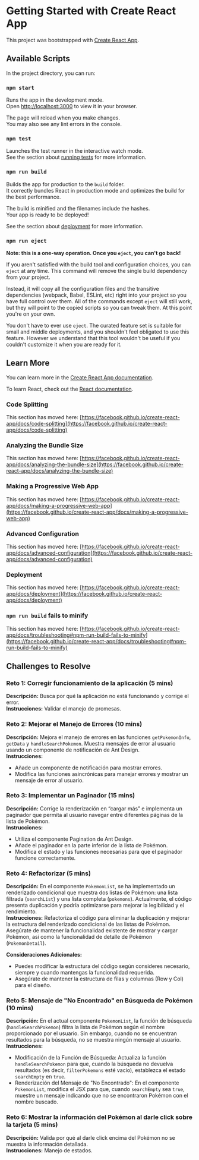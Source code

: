# Getting Started with Create React App

This project was bootstrapped with [Create React App](https://github.com/facebook/create-react-app).

## Available Scripts

In the project directory, you can run:

### `npm start`

Runs the app in the development mode.\
Open [http://localhost:3000](http://localhost:3000) to view it in your browser.

The page will reload when you make changes.\
You may also see any lint errors in the console.

### `npm test`

Launches the test runner in the interactive watch mode.\
See the section about [running tests](https://facebook.github.io/create-react-app/docs/running-tests) for more information.

### `npm run build`

Builds the app for production to the `build` folder.\
It correctly bundles React in production mode and optimizes the build for the best performance.

The build is minified and the filenames include the hashes.\
Your app is ready to be deployed!

See the section about [deployment](https://facebook.github.io/create-react-app/docs/deployment) for more information.

### `npm run eject`

**Note: this is a one-way operation. Once you `eject`, you can't go back!**

If you aren't satisfied with the build tool and configuration choices, you can `eject` at any time. This command will remove the single build dependency from your project.

Instead, it will copy all the configuration files and the transitive dependencies (webpack, Babel, ESLint, etc) right into your project so you have full control over them. All of the commands except `eject` will still work, but they will point to the copied scripts so you can tweak them. At this point you're on your own.

You don't have to ever use `eject`. The curated feature set is suitable for small and middle deployments, and you shouldn't feel obligated to use this feature. However we understand that this tool wouldn't be useful if you couldn't customize it when you are ready for it.

## Learn More

You can learn more in the [Create React App documentation](https://facebook.github.io/create-react-app/docs/getting-started).

To learn React, check out the [React documentation](https://reactjs.org/).

### Code Splitting

This section has moved here: [https://facebook.github.io/create-react-app/docs/code-splitting](https://facebook.github.io/create-react-app/docs/code-splitting)

### Analyzing the Bundle Size

This section has moved here: [https://facebook.github.io/create-react-app/docs/analyzing-the-bundle-size](https://facebook.github.io/create-react-app/docs/analyzing-the-bundle-size)

### Making a Progressive Web App

This section has moved here: [https://facebook.github.io/create-react-app/docs/making-a-progressive-web-app](https://facebook.github.io/create-react-app/docs/making-a-progressive-web-app)

### Advanced Configuration

This section has moved here: [https://facebook.github.io/create-react-app/docs/advanced-configuration](https://facebook.github.io/create-react-app/docs/advanced-configuration)

### Deployment

This section has moved here: [https://facebook.github.io/create-react-app/docs/deployment](https://facebook.github.io/create-react-app/docs/deployment)

### `npm run build` fails to minify

This section has moved here: [https://facebook.github.io/create-react-app/docs/troubleshooting#npm-run-build-fails-to-minify](https://facebook.github.io/create-react-app/docs/troubleshooting#npm-run-build-fails-to-minify)

## Challenges to Resolve

### Reto 1: Corregir funcionamiento de la aplicación (5 mins)

**Descripción:** Busca por qué la aplicación no está funcionando y corrige el error.  
**Instrucciones:** Validar el manejo de promesas.

### Reto 2: Mejorar el Manejo de Errores (10 mins)

**Descripción:** Mejora el manejo de errores en las funciones `getPokemonInfo`, `getData` y `handleSearchPokemon`. Muestra mensajes de error al usuario usando un componente de notificación de Ant Design.  
**Instrucciones:**
- Añade un componente de notificación para mostrar errores.
- Modifica las funciones asincrónicas para manejar errores y mostrar un mensaje de error al usuario.

### Reto 3: Implementar un Paginador (15 mins)

**Descripción:** Corrige la renderización en “cargar más” e implementa un paginador que permita al usuario navegar entre diferentes páginas de la lista de Pokémon.  
**Instrucciones:**
- Utiliza el componente Pagination de Ant Design.
- Añade el paginador en la parte inferior de la lista de Pokémon.
- Modifica el estado y las funciones necesarias para que el paginador funcione correctamente.

### Reto 4: Refactorizar (5 mins)

**Descripción:** En el componente `PokemonList`, se ha implementado un renderizado condicional que muestra dos listas de Pokémon: una lista filtrada (`searchList`) y una lista completa (`pokemons`). Actualmente, el código presenta duplicación y podría optimizarse para mejorar la legibilidad y el rendimiento.  
**Instrucciones:** Refactoriza el código para eliminar la duplicación y mejorar la estructura del renderizado condicional de las listas de Pokémon. Asegúrate de mantener la funcionalidad existente de mostrar y cargar Pokémon, así como la funcionalidad de detalle de Pokémon (`PokemonDetail`).

**Consideraciones Adicionales:**
- Puedes modificar la estructura del código según consideres necesario, siempre y cuando mantengas la funcionalidad requerida.
- Asegúrate de mantener la estructura de filas y columnas (Row y Col) para el diseño.

### Reto 5: Mensaje de "No Encontrado" en Búsqueda de Pokémon (10 mins)

**Descripción:** En el actual componente `PokemonList`, la función de búsqueda (`handleSearchPokemon`) filtra la lista de Pokémon según el nombre proporcionado por el usuario. Sin embargo, cuando no se encuentran resultados para la búsqueda, no se muestra ningún mensaje al usuario.  
**Instrucciones:**
- Modificación de la Función de Búsqueda: Actualiza la función `handleSearchPokemon` para que, cuando la búsqueda no devuelva resultados (es decir, `filterPokemons` esté vacío), establezca el estado `searchEmpty` en `true`.
- Renderización del Mensaje de "No Encontrado": En el componente `PokemonList`, modifica el JSX para que, cuando `searchEmpty` sea `true`, muestre un mensaje indicando que no se encontraron Pokémon con el nombre buscado.

### Reto 6: Mostrar la información del Pokémon al darle click sobre la tarjeta (5 mins)

**Descripción:** Valida por qué al darle click encima del Pokémon no se muestra la información detallada.  
**Instrucciones:** Manejo de estados.

